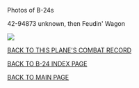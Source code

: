 
Photos of B-24s






 




42-94873 unknown, then Feudin' Wagon  

![](42-94873.jpg)  
  

[BACK TO THIS PLANE'S COMBAT RECORD](b24s/42-94873.md)  

[BACK TO B-24 INDEX PAGE](000b24s.md)  

[BACK TO MAIN PAGE](index.html)


